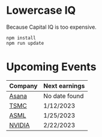 # Lowercase IQ

Because Capital IQ is too expensive.

```
npm install
npm run update
```

# Upcoming Events

Company | Next earnings
--- | ---
[Asana](https://investors.asana.com/events-and-presentations/) | No date found
[TSMC](https://investor.tsmc.com/english/financial-calendar) | 1/12/2023
[ASML](https://www.asml.com/en/investors/financial-calendar) | 1/25/2023
[NVIDIA](https://investor.nvidia.com/events-and-presentations/events-and-presentations/) | 2/22/2023